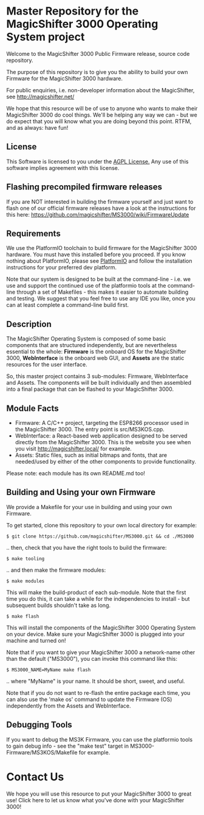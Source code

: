
Master Repository for the MagicShifter 3000 Operating System project
====================================================================

Welcome to the MagicShifter 3000 Public Firmware release, source code repository.  

The purpose of this repository is to give you the ability to build your own Firmware for the MagicShifter 3000 hardware.

For public enquiries, i.e. non-developer information about the MagicShifter, see http://magicshifter.net/  

We hope that this resource will be of use to anyone who wants to make their MagicShifter 3000 do cool things.  We'll be helping any way we can - but we do expect that you will know what you are doing beyond this point.  RTFM, and as always: have fun!

License
-------
This Software is licensed to you under the [AGPL License.](http://www.gnu.org/licenses/agpl.html) 
Any use of this software implies agreement with this license.

Flashing precompiled firmware releases
-----------------------------
If you are NOT interested in building the firmware yourself and just want to flash one of our official firmware releases have a look at the instructions for this here: https://github.com/magicshifter/MS3000/wiki/FirmwareUpdate

Requirements
------------
We use the PlatformIO toolchain to build firmware for the MagicShifter 3000 hardware.  You must have this installed before you proceed. If you know nothing about PlatformIO, please see [PlatformIO](http://platformio.org/) and follow the installation instructions for your preferred dev platform.

Note that our system is designed to be built at the command-line - i.e. we use and support the continued use of the platformio tools at the command-line through a set of Makefiles - this makes it easier to automate building and testing.  We suggest that you feel free to use any IDE you like, once you can at least complete a command-line build first.

Description
------------
The MagicShifter Operating System is composed of some basic components that are structured independently, but are nevertheless essential to the whole: **Firmware** is the onboard OS for the MagicShifter 3000, **WebInterface** is the onboard web GUI, and **Assets** are the static resources for the user interface.  

So, this master project contains 3 sub-modules: Firmware, WebInterface and Assets. The components will be built individually and then assembled into a final package that can be flashed to your MagicShifter 3000.  

Module Facts
------------
*	Firmware: A C/C++ project, targeting the ESP8266 processor used in the MagicShifter 3000.  The entry point is src/MS3KOS.cpp.
*	WebInterface: a React-based web application designed to be served directly from the MagicShifter 3000. This is the website you see when you visit http://magicshifter.local/ for example.
*	Assets: Static files, such as initial bitmaps and fonts, that are needed/used by either of the other components to provide functionality.

Please note: each module has its own README.md too!

Building and Using your own Firmware
------------------------------------
We provide a Makefile for your use in building and using your own Firmware.  


To get started, clone this repository to your own local directory for example:

    $ git clone https://github.com/magicshifter/MS3000.git && cd ./MS3000
    
.. then, check that you have the right tools to build the firmware:

	$ make tooling

.. and then make the firmware modules:	

	$ make modules
	
This will make the build-product of each sub-module.  Note that the first time you do this, it can take a while for the independencies to install - but subsequent builds shouldn't take as long.
	
	$ make flash
	
This will install the components of the MagicShifter 3000 Operating System on your device.  Make sure your MagicShifter 3000 is plugged into your machine and turned on!

Note that if you want to give your MagicShifter 3000 a network-name other than the default ("MS3000"), you can invoke this command like this:

	$ MS3000_NAME=MyName make flash

.. where "MyName" is your name.  It should be short, sweet, and useful.

Note that if you do not want to re-flash the entire package each time, you can also use the 'make os' command to update the Firmware (OS) independently from the Assets and WebInterface.


Debugging Tools
---------------

If you want to debug the MS3K Firmware, you can use the platformio tools to gain debug info - see the "make test" target in MS3000-Firmware/MS3KOS/Makefile for example.

Contact Us
==========

We hope you will use this resource to put your MagicShifter 3000 to great use!  Click here to let us know what you've done with your MagicShifter 3000!
